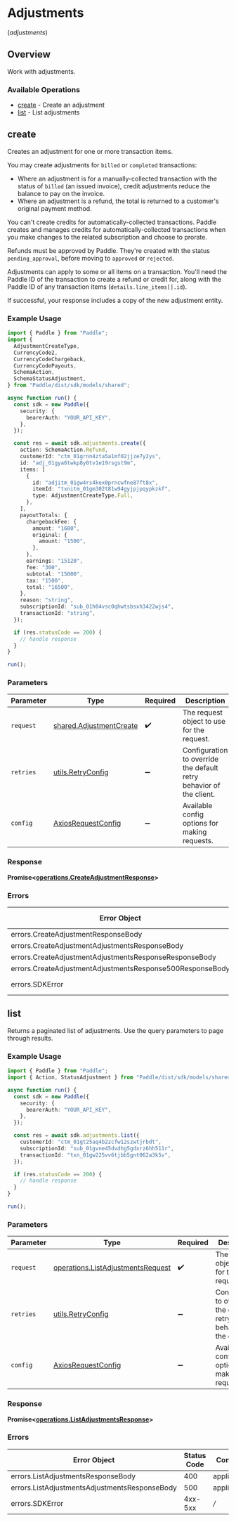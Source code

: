 # Adjustments
(*adjustments*)

## Overview

Work with adjustments.

### Available Operations

* [create](#create) - Create an adjustment
* [list](#list) - List adjustments

## create

Creates an adjustment for one or more transaction items.

You may create adjustments for `billed` or `completed` transactions:

* Where an adjustment is for a manually-collected transaction with the status of `billed` (an issued invoice), credit adjustments reduce the balance to pay on the invoice.
* Where an adjustment is a refund, the total is returned to a customer's original payment method.

You can't create credits for automatically-collected transactions. Paddle creates and manages credits for automatically-collected transactions when you make changes to the related subscription and choose to prorate.

Refunds must be approved by Paddle. They're created with the status `pending_approval`, before moving to `approved` or `rejected`.

Adjustments can apply to some or all items on a transaction. You'll need the Paddle ID of the transaction to create a refund or credit for,
along with the Paddle ID of any transaction items (`details.line_items[].id`).

If successful, your response includes a copy of the new adjustment entity.

### Example Usage

```typescript
import { Paddle } from "Paddle";
import {
  AdjustmentCreateType,
  CurrencyCode2,
  CurrencyCodeChargeback,
  CurrencyCodePayouts,
  SchemaAction,
  SchemaStatusAdjustment,
} from "Paddle/dist/sdk/models/shared";

async function run() {
  const sdk = new Paddle({
    security: {
      bearerAuth: "YOUR_API_KEY",
    },
  });

  const res = await sdk.adjustments.create({
    action: SchemaAction.Refund,
    customerId: "ctm_01grnn4zta5a1mf02jjze7y2ys",
    id: "adj_01gya6twkp8y0tv1e19rsgst9m",
    items: [
      {
        id: "adjitm_01gw4rs4kex0prncwfne87ft8x",
        itemId: "txnitm_01gm302t81w94gyjpjpqypkzkf",
        type: AdjustmentCreateType.Full,
      },
    ],
    payoutTotals: {
      chargebackFee: {
        amount: "1680",
        original: {
          amount: "1500",
        },
      },
      earnings: "15120",
      fee: "300",
      subtotal: "15000",
      tax: "1500",
      total: "16500",
    },
    reason: "string",
    subscriptionId: "sub_01h04vsc0qhwtsbsxh3422wjs4",
    transactionId: "string",
  });

  if (res.statusCode == 200) {
    // handle response
  }
}

run();
```

### Parameters

| Parameter                                                              | Type                                                                   | Required                                                               | Description                                                            |
| ---------------------------------------------------------------------- | ---------------------------------------------------------------------- | ---------------------------------------------------------------------- | ---------------------------------------------------------------------- |
| `request`                                                              | [shared.AdjustmentCreate](../../sdk/models/shared/adjustmentcreate.md) | :heavy_check_mark:                                                     | The request object to use for the request.                             |
| `retries`                                                              | [utils.RetryConfig](../../internal/utils/retryconfig.md)               | :heavy_minus_sign:                                                     | Configuration to override the default retry behavior of the client.    |
| `config`                                                               | [AxiosRequestConfig](https://axios-http.com/docs/req_config)           | :heavy_minus_sign:                                                     | Available config options for making requests.                          |


### Response

**Promise<[operations.CreateAdjustmentResponse](../../sdk/models/operations/createadjustmentresponse.md)>**
### Errors

| Error Object                                              | Status Code                                               | Content Type                                              |
| --------------------------------------------------------- | --------------------------------------------------------- | --------------------------------------------------------- |
| errors.CreateAdjustmentResponseBody                       | 400                                                       | application/json                                          |
| errors.CreateAdjustmentAdjustmentsResponseBody            | 404                                                       | application/json                                          |
| errors.CreateAdjustmentAdjustmentsResponseResponseBody    | 409                                                       | application/json                                          |
| errors.CreateAdjustmentAdjustmentsResponse500ResponseBody | 500                                                       | application/json                                          |
| errors.SDKError                                           | 4xx-5xx                                                   | */*                                                       |

## list

Returns a paginated list of adjustments. Use the query parameters to page through results.

### Example Usage

```typescript
import { Paddle } from "Paddle";
import { Action, StatusAdjustment } from "Paddle/dist/sdk/models/shared";

async function run() {
  const sdk = new Paddle({
    security: {
      bearerAuth: "YOUR_API_KEY",
    },
  });

  const res = await sdk.adjustments.list({
    customerId: "ctm_01gt25aq4b2zcfw12szwtjrbdt",
    subscriptionId: "sub_01gvne45dvdhg5gdxrz6hh511r",
    transactionId: "txn_01gw225vv6tjbb5gnt062a3k5v",
  });

  if (res.statusCode == 200) {
    // handle response
  }
}

run();
```

### Parameters

| Parameter                                                                                  | Type                                                                                       | Required                                                                                   | Description                                                                                |
| ------------------------------------------------------------------------------------------ | ------------------------------------------------------------------------------------------ | ------------------------------------------------------------------------------------------ | ------------------------------------------------------------------------------------------ |
| `request`                                                                                  | [operations.ListAdjustmentsRequest](../../sdk/models/operations/listadjustmentsrequest.md) | :heavy_check_mark:                                                                         | The request object to use for the request.                                                 |
| `retries`                                                                                  | [utils.RetryConfig](../../internal/utils/retryconfig.md)                                   | :heavy_minus_sign:                                                                         | Configuration to override the default retry behavior of the client.                        |
| `config`                                                                                   | [AxiosRequestConfig](https://axios-http.com/docs/req_config)                               | :heavy_minus_sign:                                                                         | Available config options for making requests.                                              |


### Response

**Promise<[operations.ListAdjustmentsResponse](../../sdk/models/operations/listadjustmentsresponse.md)>**
### Errors

| Error Object                                  | Status Code                                   | Content Type                                  |
| --------------------------------------------- | --------------------------------------------- | --------------------------------------------- |
| errors.ListAdjustmentsResponseBody            | 400                                           | application/json                              |
| errors.ListAdjustmentsAdjustmentsResponseBody | 500                                           | application/json                              |
| errors.SDKError                               | 4xx-5xx                                       | */*                                           |
